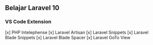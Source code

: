 ## Belajar Laravel 10

### VS Code Extension

[x] PHP Intelephense
[x] Laravel Artisan
[x] Laravel Snippets
[x] Laravel Blade Snippets
[x] Laravel Blade Spacer
[x] Laravel GoTo View
